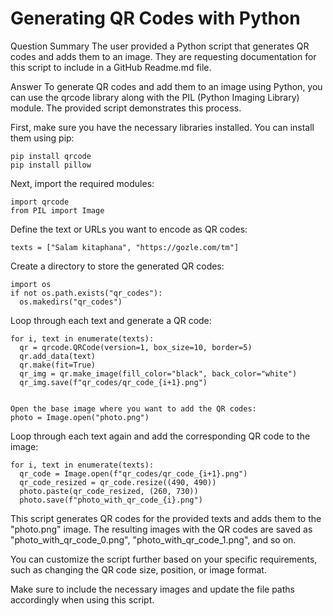 # Generating QR Codes with Python

Question Summary
The user provided a Python script that generates QR codes and adds them to an image. They are requesting documentation for this script to include in a GitHub Readme.md file.

Answer
To generate QR codes and add them to an image using Python, you can use the qrcode library along with the PIL (Python Imaging Library) module. The provided script demonstrates this process.

First, make sure you have the necessary libraries installed. You can install them using pip:

  ```
pip install qrcode
pip install pillow
  ```

Next, import the required modules:

  ```
import qrcode
from PIL import Image
  ```
Define the text or URLs you want to encode as QR codes:
  ```
texts = ["Salam kitaphana", "https://gozle.com/tm"]
  ```

Create a directory to store the generated QR codes:

  ```
import os
if not os.path.exists("qr_codes"):
    os.makedirs("qr_codes")
  ```

Loop through each text and generate a QR code:

  ```
for i, text in enumerate(texts):
    qr = qrcode.QRCode(version=1, box_size=10, border=5)
    qr.add_data(text)
    qr.make(fit=True)
    qr_img = qr.make_image(fill_color="black", back_color="white")
    qr_img.save(f"qr_codes/qr_code_{i+1}.png")


Open the base image where you want to add the QR codes:
photo = Image.open("photo.png")
  ```

Loop through each text again and add the corresponding QR code to the image:

  ```
for i, text in enumerate(texts):
    qr_code = Image.open(f"qr_codes/qr_code_{i+1}.png")
    qr_code_resized = qr_code.resize((490, 490))
    photo.paste(qr_code_resized, (260, 730))
    photo.save(f"photo_with_qr_code_{i}.png")
  ```

This script generates QR codes for the provided texts and adds them to the "photo.png" image. The resulting images with the QR codes are saved as "photo_with_qr_code_0.png", "photo_with_qr_code_1.png", and so on.

You can customize the script further based on your specific requirements, such as changing the QR code size, position, or image format.

Make sure to include the necessary images and update the file paths accordingly when using this script.

